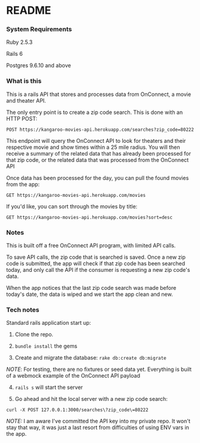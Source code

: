 # README

### System Requirements

Ruby 2.5.3

Rails 6

Postgres 9.6.10 and above

### What is this

This is a rails API that stores and processes data from OnConnect, a movie and theater API.

The only entry point is to create a zip code search.  This is done with an HTTP POST:

```
POST https://kangaroo-movies-api.herokuapp.com/searches?zip_code=80222
```

This endpoint will query the OnConnect API to look for theaters and their respective movie and show times within a 25 mile radius.
You will then receive a summary of the related data that has already been processed for that zip code, or the related data that was processed from the OnConnect API

Once data has been processed for the day, you can pull the found movies from the app:

```
GET https://kangaroo-movies-api.herokuapp.com/movies
```

If you'd like, you can sort through the movies by title:

```
GET https://kangaroo-movies-api.herokuapp.com/movies?sort=desc
```

### Notes

This is built off a free OnConnect API program, with limited API calls.

To save API calls, the zip code that is searched is saved.  Once a new zip code is submitted, the app will check if that zip code has been searched today, and only call the API if the consumer is requesting a new zip code's data.

When the app notices that the last zip code search was made before today's date, the data is wiped and we start the app clean and new.

### Tech notes

Standard rails application start up:

1. Clone the repo.

2. `bundle install` the gems

3. Create and migrate the database: `rake db:create db:migrate`

_NOTE_: For testing, there are no fixtures or seed data yet.  Everything is built of a webmock example of the OnConnect API payload

4. `rails s` will start the server

5. Go ahead and hit the local server with a new zip code search:
```
curl -X POST 127.0.0.1:3000/searches\?zip_code\=80222
```

_NOTE:_ I am aware I've committed the API key into my private repo.  It won't stay that way, it was just a last resort from difficulties of using ENV vars in the app.  
